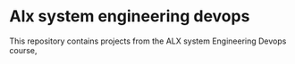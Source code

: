 # Alx system engineering devops
This repository contains projects from the ALX system Engineering Devops course, 
